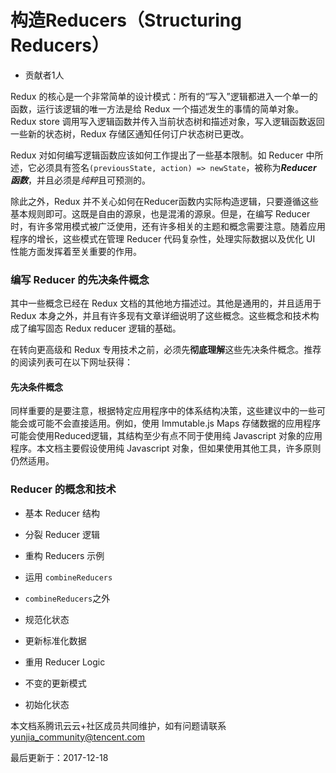 # 构造Reducers（Structuring Reducers）

- 贡献者1人

  

Redux 的核心是一个非常简单的设计模式：所有的“写入”逻辑都进入一个单一的函数，运行该逻辑的唯一方法是给 Redux 一个描述发生的事情的简单对象。Redux store 调用写入逻辑函数并传入当前状态树和描述对象，写入逻辑函数返回一些新的状态树，Redux 存储区通知任何订户状态树已更改。

Redux 对如何编写逻辑函数应该如何工作提出了一些基本限制。如 Reducer 中所述，它必须具有签名`(previousState, action) => newState`，被称为***Reducer 函数***，并且必须是*纯粹*且可预测的。

除此之外，Redux 并不关心如何在Reducer函数内实际构造逻辑，只要遵循这些基本规则即可。这既是自由的源泉，也是混淆的源泉。但是，在编写 Reducer 时，有许多常用模式被广泛使用，还有许多相关的主题和概念需要注意。随着应用程序的增长，这些模式在管理 Reducer 代码复杂性，处理实际数据以及优化 UI 性能方面发挥着至关重要的作用。

### 编写 Reducer 的先决条件概念

其中一些概念已经在 Redux 文档的其他地方描述过。其他是通用的，并且适用于 Redux 本身之外，并且有许多现有文章详细说明了这些概念。这些概念和技术构成了编写固态 Redux reducer 逻辑的基础。

在转向更高级和 Redux 专用技术之前，必须先**彻底理解**这些先决条件概念。推荐的阅读列表可在以下网址获得：

#### 先决条件概念

同样重要的是要注意，根据特定应用程序中的体系结构决策，这些建议中的一些可能会或可能不会直接适用。例如，使用 Immutable.js Maps 存储数据的应用程序可能会使用Reduced逻辑，其结构至少有点不同于使用纯 Javascript 对象的应用程序。本文档主要假设使用纯 Javascript 对象，但如果使用其他工具，许多原则仍然适用。

### Reducer 的概念和技术

- 基本 Reducer 结构

- 分裂 Reducer 逻辑

- 重构 Reducers 示例

- 运用 `combineReducers`

- `combineReducers`之外

- 规范化状态

- 更新标准化数据

- 重用 Reducer Logic

- 不变的更新模式

- 初始化状态

本文档系腾讯云云+社区成员共同维护，如有问题请联系 yunjia_community@tencent.com

最后更新于：2017-12-18
